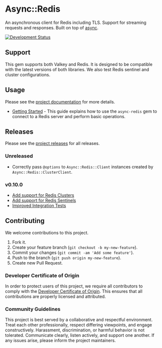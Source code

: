 # Async::Redis

An asynchronous client for Redis including TLS. Support for streaming requests and responses. Built on top of [async](https://github.com/socketry/async).

[![Development Status](https://github.com/socketry/async-redis/workflows/Test/badge.svg)](https://github.com/socketry/async-redis/actions?workflow=Test)

## Support

This gem supports both Valkey and Redis. It is designed to be compatible with the latest versions of both libraries. We also test Redis sentinel and cluster configurations.

## Usage

Please see the [project documentation](https://socketry.github.io/async-redis/) for more details.

  - [Getting Started](https://socketry.github.io/async-redis/guides/getting-started/index) - This guide explains how to use the `async-redis` gem to connect to a Redis server and perform basic operations.

## Releases

Please see the [project releases](https://socketry.github.io/async-redis/releases/index) for all releases.

### Unreleased

  - Correctly pass `@options` to `Async::Redis::Client` instances created by `Async::Redis::ClusterClient`.

### v0.10.0

  - [Add support for Redis Clusters](https://socketry.github.io/async-redis/releases/index#add-support-for-redis-clusters)
  - [Add support for Redis Sentinels](https://socketry.github.io/async-redis/releases/index#add-support-for-redis-sentinels)
  - [Improved Integration Tests](https://socketry.github.io/async-redis/releases/index#improved-integration-tests)

## Contributing

We welcome contributions to this project.

1.  Fork it.
2.  Create your feature branch (`git checkout -b my-new-feature`).
3.  Commit your changes (`git commit -am 'Add some feature'`).
4.  Push to the branch (`git push origin my-new-feature`).
5.  Create new Pull Request.

### Developer Certificate of Origin

In order to protect users of this project, we require all contributors to comply with the [Developer Certificate of Origin](https://developercertificate.org/). This ensures that all contributions are properly licensed and attributed.

### Community Guidelines

This project is best served by a collaborative and respectful environment. Treat each other professionally, respect differing viewpoints, and engage constructively. Harassment, discrimination, or harmful behavior is not tolerated. Communicate clearly, listen actively, and support one another. If any issues arise, please inform the project maintainers.
